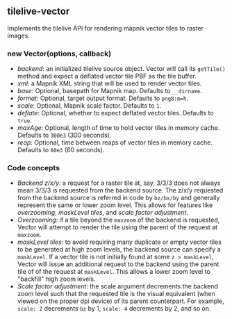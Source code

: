 tilelive-vector
---------------
Implements the tilelive API for rendering mapnik vector tiles to raster images.

### new Vector(options, callback)

- *backend*: an initialized tilelive source object. Vector will call its `getTile()` method and expect a deflated vector tile PBF as the tile buffer.
- *xml*: a Mapnik XML string that will be used to render vector tiles.
- *base*: Optional, basepath for Mapnik map. Defaults to `__dirname`.
- *format*: Optional, target output format. Defaults to `png8:m=h`.
- *scale*: Optional, Mapnik scale factor. Defaults to `1`.
- *deflate*: Optional, whether to expect deflated vector tiles. Defaults to `true`.
- *maxAge*: Optional, length of time to hold vector tiles in memory cache. Defaults to `300e3` (300 seconds).
- *reap*: Optional, time between reaps of vector tiles in memory cache. Defaults to `60e3` (60 seconds).

### Code concepts

- *Backend z/x/y*: a request for a raster tile at, say, 3/3/3 does not always mean 3/3/3 is requested from the backend source. The z/x/y requested from the backend source is referred in code by `bz/bx/by` and generally represent the same or lower zoom level. This allows for features like *overzooming*, *maskLevel tiles*, and *scale factor adjustment*.
- *Overzooming*: if a tile beyond the `maxzoom` of the backend is requested, Vector will attempt to render the tile using the parent of the request at `maxzoom`.
- *maskLevel tiles*: to avoid requiring many duplicate or empty vector tiles to be generated at high zoom levels, the backend source can specify a `maskLevel`. If a vector tile is not initially found at some `z > maskLevel`, Vector will issue an additional request to the backend using the parent tile of of the request at `maskLevel`. This allows a lower zoom level to "backfill" high zoom levels.
- *Scale factor adjustment*: the scale argument decrements the backend zoom level such that the requested tile is the visual equivalent (when viewed on the proper dpi device) of its parent counterpart. For example, `scale: 2` decrements `bz` by 1, `scale: 4` decrements by 2, and so on.
